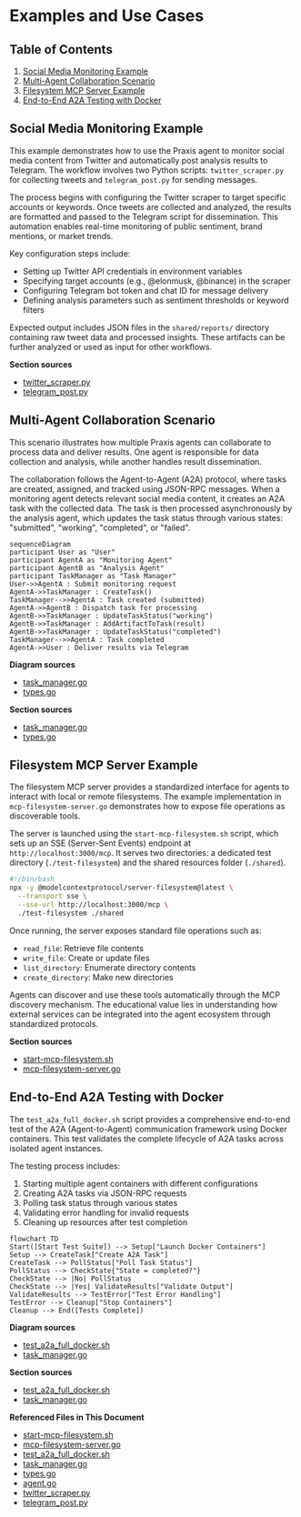 # Examples and Use Cases



## Table of Contents
1. [Social Media Monitoring Example](#social-media-monitoring-example)
2. [Multi-Agent Collaboration Scenario](#multi-agent-collaboration-scenario)
3. [Filesystem MCP Server Example](#filesystem-mcp-server-example)
4. [End-to-End A2A Testing with Docker](#end-to-end-a2a-testing-with-docker)

## Social Media Monitoring Example

This example demonstrates how to use the Praxis agent to monitor social media content from Twitter and automatically post analysis results to Telegram. The workflow involves two Python scripts: `twitter_scraper.py` for collecting tweets and `telegram_post.py` for sending messages.

The process begins with configuring the Twitter scraper to target specific accounts or keywords. Once tweets are collected and analyzed, the results are formatted and passed to the Telegram script for dissemination. This automation enables real-time monitoring of public sentiment, brand mentions, or market trends.

Key configuration steps include:
- Setting up Twitter API credentials in environment variables
- Specifying target accounts (e.g., @elonmusk, @binance) in the scraper
- Configuring Telegram bot token and chat ID for message delivery
- Defining analysis parameters such as sentiment thresholds or keyword filters

Expected output includes JSON files in the `shared/reports/` directory containing raw tweet data and processed insights. These artifacts can be further analyzed or used as input for other workflows.

**Section sources**
- [twitter_scraper.py](file://shared/twitter_scraper.py)
- [telegram_post.py](file://shared/telegram_post.py)

## Multi-Agent Collaboration Scenario

This scenario illustrates how multiple Praxis agents can collaborate to process data and deliver results. One agent is responsible for data collection and analysis, while another handles result dissemination.

The collaboration follows the Agent-to-Agent (A2A) protocol, where tasks are created, assigned, and tracked using JSON-RPC messages. When a monitoring agent detects relevant social media content, it creates an A2A task with the collected data. The task is then processed asynchronously by the analysis agent, which updates the task status through various states: "submitted", "working", "completed", or "failed".

```mermaid
sequenceDiagram
participant User as "User"
participant AgentA as "Monitoring Agent"
participant AgentB as "Analysis Agent"
participant TaskManager as "Task Manager"
User->>AgentA : Submit monitoring request
AgentA->>TaskManager : CreateTask()
TaskManager-->>AgentA : Task created (submitted)
AgentA->>AgentB : Dispatch task for processing
AgentB->>TaskManager : UpdateTaskStatus("working")
AgentB->>TaskManager : AddArtifactToTask(result)
AgentB->>TaskManager : UpdateTaskStatus("completed")
TaskManager-->>AgentA : Task completed
AgentA->>User : Deliver results via Telegram
```

**Diagram sources**
- [task_manager.go](file://internal/a2a/task_manager.go#L63-L100)
- [types.go](file://internal/a2a/types.go#L10-L40)

**Section sources**
- [task_manager.go](file://internal/a2a/task_manager.go)
- [types.go](file://internal/a2a/types.go)

## Filesystem MCP Server Example

The filesystem MCP server provides a standardized interface for agents to interact with local or remote filesystems. The example implementation in `mcp-filesystem-server.go` demonstrates how to expose file operations as discoverable tools.

The server is launched using the `start-mcp-filesystem.sh` script, which sets up an SSE (Server-Sent Events) endpoint at `http://localhost:3000/mcp`. It serves two directories: a dedicated test directory (`./test-filesystem`) and the shared resources folder (`./shared`).

```bash
#!/bin/bash
npx -y @modelcontextprotocol/server-filesystem@latest \
  --transport sse \
  --sse-url http://localhost:3000/mcp \
  ./test-filesystem ./shared
```

Once running, the server exposes standard file operations such as:
- `read_file`: Retrieve file contents
- `write_file`: Create or update files
- `list_directory`: Enumerate directory contents
- `create_directory`: Make new directories

Agents can discover and use these tools automatically through the MCP discovery mechanism. The educational value lies in understanding how external services can be integrated into the agent ecosystem through standardized protocols.

**Section sources**
- [start-mcp-filesystem.sh](file://examples/start-mcp-filesystem.sh)
- [mcp-filesystem-server.go](file://examples/mcp-filesystem-server.go)

## End-to-End A2A Testing with Docker

The `test_a2a_full_docker.sh` script provides a comprehensive end-to-end test of the A2A (Agent-to-Agent) communication framework using Docker containers. This test validates the complete lifecycle of A2A tasks across isolated agent instances.

The testing process includes:
1. Starting multiple agent containers with different configurations
2. Creating A2A tasks via JSON-RPC requests
3. Polling task status through various states
4. Validating error handling for invalid requests
5. Cleaning up resources after test completion

```mermaid
flowchart TD
Start([Start Test Suite]) --> Setup["Launch Docker Containers"]
Setup --> CreateTask["Create A2A Task"]
CreateTask --> PollStatus["Poll Task Status"]
PollStatus --> CheckState{"State = completed?"}
CheckState --> |No| PollStatus
CheckState --> |Yes| ValidateResults["Validate Output"]
ValidateResults --> TestError["Test Error Handling"]
TestError --> Cleanup["Stop Containers"]
Cleanup --> End([Tests Complete])
```

**Diagram sources**
- [test_a2a_full_docker.sh](file://test_a2a_full_docker.sh#L344-L386)
- [task_manager.go](file://internal/a2a/task_manager.go)

**Section sources**
- [test_a2a_full_docker.sh](file://test_a2a_full_docker.sh)
- [task_manager.go](file://internal/a2a/task_manager.go)

**Referenced Files in This Document**
- [start-mcp-filesystem.sh](file://examples/start-mcp-filesystem.sh)
- [mcp-filesystem-server.go](file://examples/mcp-filesystem-server.go)
- [test_a2a_full_docker.sh](file://test_a2a_full_docker.sh)
- [task_manager.go](file://internal/a2a/task_manager.go)
- [types.go](file://internal/a2a/types.go)
- [agent.go](file://internal/agent/agent.go)
- [twitter_scraper.py](file://shared/twitter_scraper.py)
- [telegram_post.py](file://shared/telegram_post.py)
